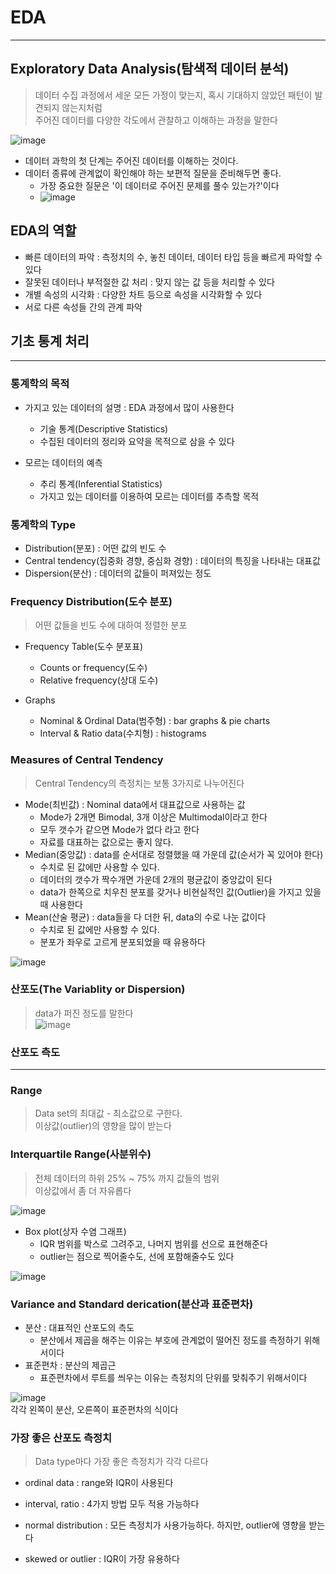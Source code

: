 # EDA
---
## Exploratory Data Analysis(탐색적 데이터 분석)
> 데이터 수집 과정에서 세운 모든 가정이 맞는지, 혹시 기대하지 않았던 패턴이 발견되지 않는지처럼   
> 주어진 데이터를 다양한 각도에서 관찰하고 이해하는 과정을 말한다

![image](https://user-images.githubusercontent.com/80378041/158749030-2fe01570-d395-41b2-b242-4891356bfa0c.png)

- 데이터 과학의 첫 단계는 주어진 데이터를 이해하는 것이다.
- 데이터 종류에 관계없이 확인해야 하는 보편적 질문을 준비해두면 좋다.
  - 가장 중요한 질문은 '이 데이터로 주어진 문제를 풀수 있는가?'이다
  - ![image](https://user-images.githubusercontent.com/80378041/158749155-8e003f94-6b30-4914-9575-b22528837af6.png)
 
## EDA의 역할
- 빠른 데이터의 파악 : 측정치의 수, 놓친 데이터, 데이터 타입 등을 빠르게 파악할 수 있다
- 잘못된 데이터나 부적절한 값 처리 : 맞지 않는 값 등을 처리할 수 있다
- 개별 속성의 시각화 : 다양한 차트 등으로 속성을 시각화할 수 있다
- 서로 다른 속성들 간의 관계 파악

## 기초 통계 처리
---
### 통계학의 목적
- 가지고 있는 데이터의 설명 : EDA 과정에서 많이 사용한다
  - 기술 통계(Descriptive Statistics)
  - 수집된 데이터의 정리와 요약을 목적으로 삼을 수 있다

- 모르는 데이터의 예측
  - 추리 통계(Inferential Statistics)
  - 가지고 있는 데이터를 이용하여 모르는 데이터를 추측할 목적

### 통계학의 Type
- Distribution(분포) : 어떤 값의 빈도 수
- Central tendency(집중화 경향, 중심화 경향) : 데이터의 특징을 나타내는 대표값
- Dispersion(분산) : 데이터의 값들이 퍼져있는 정도

### Frequency Distribution(도수 분포)
> 어떤 값들을 빈도 수에 대하여 정렬한 분포

- Frequency Table(도수 분포표)
  - Counts or frequency(도수)
  - Relative frequency(상대 도수)

- Graphs
  - Nominal & Ordinal Data(범주형) : bar graphs & pie charts
  - Interval & Ratio data(수치형) : histograms

### Measures of Central Tendency
> Central Tendency의 측정치는 보통 3가지로 나누어진다

- Mode(최빈값) : Nominal data에서 대표값으로 사용하는 값
  - Mode가 2개면 Bimodal, 3개 이상은 Multimodal이라고 한다
  - 모두 갯수가 같으면 Mode가 없다 라고 한다
  - 자료를 대표하는 값으로는 좋지 않다.
- Median(중앙값) : data를 순서대로 정렬했을 때 가운데 값(순서가 꼭 있어야 한다)
  - 수치로 된 값에만 사용할 수 있다.  
  - 데이터의 갯수가 짝수개면 가운데 2개의 평균값이 중앙값이 된다
  - data가 한쪽으로 치우친 분포를 갖거나 비현실적인 값(Outlier)을 가지고 있을 때 사용한다
- Mean(산술 평균) : data들을 다 더한 뒤, data의 수로 나눈 값이다   
  - 수치로 된 값에만 사용할 수 있다.
  - 분포가 좌우로 고르게 분포되었을 때 유용하다 

![image](https://user-images.githubusercontent.com/80378041/158750828-99753528-3ed4-42a2-8238-5cc23fa52a66.png)

### 산포도(The Variablity or Dispersion)
> data가 퍼진 정도를 말한다      
![image](https://user-images.githubusercontent.com/80378041/159424248-f344498b-d7e2-4e20-8179-bd551c7944c7.png)

### 산포도 측도
---
### Range
> Data set의 최대값 - 최소값으로 구한다.      
> 이상값(outlier)의 영향을 많이 받는다

### Interquartile Range(사분위수)
> 전체 데이터의 하위 25% ~ 75% 까지 값들의 범위      
> 이상값에서 좀 더 자유롭다

![image](https://user-images.githubusercontent.com/80378041/159424315-ee7a9f3d-c978-41b5-b843-0e32bc18c919.png)

- Box plot(상자 수염 그래프)
  - IQR 범위를 박스로 그려주고, 나머지 범위를 선으로 표현해준다
  - outlier는 점으로 찍어줄수도, 선에 포함해줄수도 있다

![image](https://user-images.githubusercontent.com/80378041/159424384-6747d323-2548-4e89-9270-aa8100060247.png)

### Variance and Standard derication(분산과 표준편차)
- 분산 : 대표적인 산포도의 측도
  - 분산에서 제곱을 해주는 이유는 부호에 관계없이 떨어진 정도를 측정하기 위해서이다
- 표준편차 : 분산의 제곱근
  - 표준편차에서 루트를 씌우는 이유는 측정치의 단위를 맞춰주기 위해서이다

![image](https://user-images.githubusercontent.com/80378041/159424440-f4c89de7-f07a-4c04-9dd7-a7bdb614b5f2.png)     
각각 왼쪽이 분산, 오른쪽이 표준편차의 식이다

### 가장 좋은 산포도 측정치
> Data type마다 가장 좋은 측정치가 각각 다르다

- ordinal data : range와 IQR이 사용된다
- interval, ratio : 4가지 방법 모두 적용 가능하다

- normal distribution : 모든 측정치가 사용가능하다. 하지만, outlier에 영향을 받는다
- skewed or outlier : IQR이 가장 유용하다
